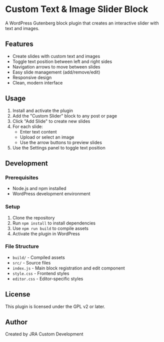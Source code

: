 # Custom Text & Image Slider Block

A WordPress Gutenberg block plugin that creates an interactive slider with text and images.

## Features

- Create slides with custom text and images
- Toggle text position between left and right sides
- Navigation arrows to move between slides 
- Easy slide management (add/remove/edit)
- Responsive design
- Clean, modern interface

## Usage

1. Install and activate the plugin
2. Add the "Custom Slider" block to any post or page
3. Click "Add Slide" to create new slides
4. For each slide:
   - Enter text content
   - Upload or select an image
   - Use the arrow buttons to preview slides
5. Use the Settings panel to toggle text position

## Development

### Prerequisites
- Node.js and npm installed
- WordPress development environment

### Setup
1. Clone the repository
2. Run `npm install` to install dependencies
3. Use `npm run build` to compile assets
4. Activate the plugin in WordPress

### File Structure
- `build/` - Compiled assets
- `src/` - Source files
- `index.js` - Main block registration and edit component
- `style.css` - Frontend styles
- `editor.css` - Editor-specific styles

## License

This plugin is licensed under the GPL v2 or later.

## Author

Created by JRA Custom Development
